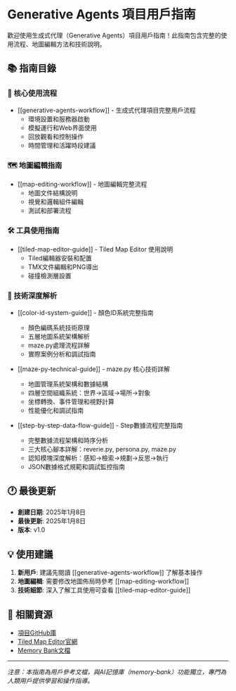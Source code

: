 # Generative Agents 項目用戶指南

歡迎使用生成式代理（Generative Agents）項目用戶指南！此指南包含完整的使用流程、地圖編輯方法和技術說明。

## 📚 指南目錄

### 🚀 核心使用流程
- [[generative-agents-workflow]] - 生成式代理項目完整用戶流程
  - 環境設置和服務器啟動
  - 模擬運行和Web界面使用
  - 回放觀看和控制操作
  - 時間管理和活躍時段建議

### 🗺️ 地圖編輯指南  
- [[map-editing-workflow]] - 地圖編輯完整流程
  - 地圖文件結構說明
  - 視覺和邏輯組件編輯
  - 測試和部署流程

### 🛠️ 工具使用指南
- [[tiled-map-editor-guide]] - Tiled Map Editor 使用說明
  - Tiled編輯器安裝和配置
  - TMX文件編輯和PNG導出
  - 碰撞檢測層設置

### 🔧 技術深度解析
- [[color-id-system-guide]] - 顏色ID系統完整指南
  - 顏色編碼系統技術原理
  - 五層地圖系統架構解析
  - maze.py處理流程詳解
  - 實際案例分析和調試指南

- [[maze-py-technical-guide]] - maze.py 核心技術詳解
  - 地圖管理系統架構和數據結構
  - 四層空間組織系統：世界→區域→場所→對象
  - 坐標轉換、事件管理和視野計算
  - 性能優化和調試指南

- [[step-by-step-data-flow-guide]] - Step數據流程完整指南
  - 完整數據流程架構和時序分析
  - 三大核心腳本詳解：reverie.py, persona.py, maze.py
  - 認知模塊深度解析：感知→檢索→規劃→反思→執行
  - JSON數據格式規範和調試監控指南

## 🕐 最後更新

- **創建日期**: 2025年1月8日
- **最後更新**: 2025年1月8日
- **版本**: v1.0

## 💡 使用建議

1. **新用戶**: 建議先閱讀 [[generative-agents-workflow]] 了解基本操作
2. **地圖編輯**: 需要修改地圖佈局時參考 [[map-editing-workflow]]  
3. **技術細節**: 深入了解工具使用可查看 [[tiled-map-editor-guide]]

## 🔗 相關資源

- [項目GitHub庫](https://github.com/joonspk-research/generative_agents)
- [Tiled Map Editor官網](https://www.mapeditor.org/)
- [Memory Bank文檔](../memory-bank/)

---
*注意：本指南為用戶參考文檔，與AI記憶庫（memory-bank）功能獨立，專門為人類用戶提供學習和操作指導。*

